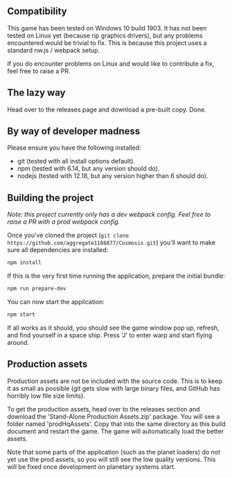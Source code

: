 ## Compatibility
This game has been tested on Windows 10 build 1903. It has not been tested on
Linux yet (because rip graphics drivers), but any problems encountered would be
trivial to fix. This is because this project uses a standard nw.js / webpack
setup.

If you do encounter problems on Linux and would like to contribute a fix, feel
free to raise a PR.

## The lazy way
Head over to the releases page and download a pre-built copy. Done.

## By way of developer madness
Please ensure you have the following installed:
* git (tested with all install options default).
* npm (tested with 6.14, but any version should do).
* nodejs (tested with 12.18, but any version higher than 6 should do).

## Building the project
_Note: this project currently only has a dev webpack config. Feel free to raise
a PR with a prod webpack config._

Once you've cloned the project
(`git clone https://github.com/aggregate1166877/Cosmosis.git`)
you'll want to make sure all dependencies are installed:
```bash
npm install
```

If this is the very first time running the application, prepare the initial
bundle:
```bash
npm run prepare-dev
```

You can now start the application:
```bash
npm start
```
If all works as it should, you should see the game window pop up, refresh, and
find yourself in a space ship. Press 'J' to enter warp and start flying around.

## Production assets
Production assets are not be included with the source code. This is to keep it
as small as possible (git gets slow with large binary files, and GitHub has
horribly low file size limits).

To get the production assets, head over to the releases section and download
the 'Stand-Alone Production Assets.zip' package. You will see a folder named
'prodHqAssets'. Copy that into the same directory as this build document and
restart the game. The game will automatically load the better assets.

Note that some parts of the application (such as the planet loaders) do not yet
use the prod assets, so you will still see the low quality versions. This will
be fixed once development on planetary systems start.
